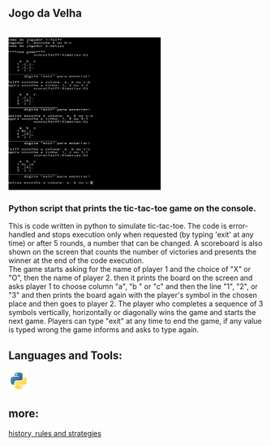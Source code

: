 ## Jogo da Velha
<p align="left">
<br/>
<img src="https://raw.githubusercontent.com/ralffmatias/jogo-da-velha/master/folder/terminal.jpg" alt="jogo da velha!" width=300" height="300" >

### Python script that prints the tic-tac-toe game on the console.

 This is code written in python to simulate tic-tac-toe.  The code is error-handled and stops execution only when requested (by typing 'exit' at any time) or after 5 rounds, a number that can be changed.  A scoreboard is also shown on the screen that counts the number of victories and presents the winner at the end of the code execution.
<br/>
The game starts asking for the name of player 1 and the choice of "X" or "O", then the name of player 2. then it prints the board on the screen and asks player 1 to choose column "a", "b " or "c" and then the line "1", "2", or "3" and then prints the board again with the player's symbol in the chosen place and then goes to player 2. The player who completes a sequence of 3 symbols vertically, horizontally or diagonally wins the game and starts the next game.  Players can type "exit" at any time to end the game, if any value is typed wrong the game informs and asks to type again.

## Languages and Tools:
<p align="left"> <a href="https://www.python.org" target="_blank" rel="noreferrer"> <img src="https://raw.githubusercontent.com/devicons/devicon/master/icons/python/python-original.svg" alt="python" width="40" height="40"/> </a> </p>

## more:
[history, rules and strategies](https://pt.m.wikipedia.org/wiki/Jogo_da_velha)
